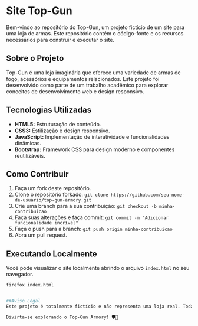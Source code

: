 # Site Top-Gun 

Bem-vindo ao repositório do Top-Gun, um projeto fictício de um site para uma loja de armas. Este repositório contém o código-fonte e os recursos necessários para construir e executar o site.

## Sobre o Projeto

Top-Gun  é uma loja imaginária que oferece uma variedade de armas de fogo, acessórios e equipamentos relacionados. 
Este projeto foi desenvolvido como parte de um trabalho acadêmico para explorar conceitos de desenvolvimento web e design responsivo.

## Tecnologias Utilizadas

- **HTML5:** Estruturação de conteúdo.
- **CSS3:** Estilização e design responsivo.
- **JavaScript:** Implementação de interatividade e funcionalidades dinâmicas.
- **Bootstrap:** Framework CSS para design moderno e componentes reutilizáveis.

## Como Contribuir

1. Faça um fork deste repositório.
2. Clone o repositório forkado: `git clone https://github.com/seu-nome-de-usuario/top-gun-armory.git`
3. Crie uma branch para a sua contribuição: `git checkout -b minha-contribuicao`
4. Faça suas alterações e faça commit: `git commit -m "Adicionar funcionalidade incrível"`
5. Faça o push para a branch: `git push origin minha-contribuicao`
6. Abra um pull request.

## Executando Localmente

Você pode visualizar o site localmente abrindo o arquivo `index.html` no seu navegador.

```bash
firefox index.html


##Aviso Legal
Este projeto é totalmente fictício e não representa uma loja real. Toda informação sobre armas de fogo é inventada e não deve ser interpretada como real.

Divirta-se explorando o Top-Gun Armory! 🛡🔫
